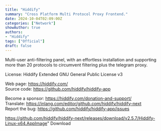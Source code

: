 ```yaml
---
title: "Hiddify"
summary: "Cross Platform Multi Protocol Proxy Frontend."
date: 2024-10-04T02:09:00Z
categories: ["Network"]
showAuthor: true
authors:
- "Hiddify"
tags: ["Official"]
draft: false
---
```


Multi-user anti-filtering panel, with an effortless installation and supporting more than 20 protocols to circumvent filtering plus the telegram proxy.

License: Hiddify Extended GNU General Public License v3

Web page: <https://hiddify.com/>  
Source code: <https://github.com/hiddify/hiddify-app>

Become a sponsor: <https://hiddify.com/donation-and-support/>  
Translate: <https://inlang.com/editor/github.com/hiddify/hiddify-next>  
Report the bug: <https://github.com/hiddify/hiddify-app/issues>  

https://github.com/hiddify/hiddify-next/releases/download/v2.5.7/Hiddify-Linux-x64.AppImage" 
Download
